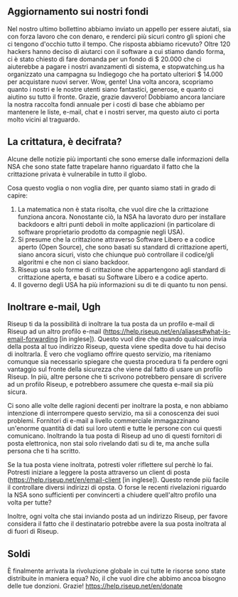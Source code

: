 ## Aggiornamento sui nostri fondi

Nel nostro ultimo bollettino abbiamo inviato un appello per essere aiutati, 
sia con forza lavoro che con denaro, e renderci più sicuri contro gli spioni 
che ci tengono d'occhio tutto il tempo. Che risposta abbiamo ricevuto? Oltre 
120 hackers hanno deciso di aiutarci con il software a cui stiamo dando 
forma, ci è stato chiesto di fare domanda per un fondo di $ 20.000 che ci 
aiuterebbe a pagare i nostri avanzamenti di sistema, e stopwatching.us ha 
organizzato una campagna su Indiegogo che ha portato ulteriori $ 14.000 per 
acquistare nuovi server. Wow, gente! Una volta ancora, scopriamo quanto i 
nostri e le nostre utenti siano fantastici, generose, e quanto ci aiutino su 
tutto il fronte. Grazie, grazie davvero! Dobbiamo ancora lanciare la nostra 
raccolta fondi annuale per i costi di base che abbiamo per mantenere le 
liste, e-mail, chat e i nostri server, ma questo aiuto ci porta molto vicini 
al traguardo.

## La crittatura, è decifrata?

Alcune delle notizie più importanti che sono emerse dalle informazioni della 
NSA che sono state fatte trapelare hanno riguardato il fatto che la 
crittazione privata è vulnerabile in tutto il globo.

Cosa questo voglia o non voglia dire, per quanto siamo stati in grado di 
capire:

1. La matematica non è stata risolta, che vuol dire che la crittazione 
funziona ancora. Nonostante ciò, la NSA ha lavorato duro per installare 
backdoors e altri punti deboli in molte applicazioni (in particolare di 
software proprietario prodotto da compagnie negli USA).
2. Si presume che la crittazione attraverso Software Libero e a codice aperto 
(Open Source), che sono basati su standard di crittazione aperti, siano 
ancora sicuri, visto che chiunque può controllare il codice/gli algoritmi e 
che non ci siano backdoor.
3. Riseup usa solo forme di crittazione che appartengono agli standard di 
crittazione aperta, e basati su Software Libero e a codice aperto.
4. Il governo degli USA ha più informazioni su di te di quanto tu non pensi.

## Inoltrare e-mail, Ugh

Riseup ti da la possibilità di inoltrare la tua posta da un profilo e-mail di 
Riseup ad un altro profilo e-mail 
(https://help.riseup.net/en/aliases#what-is-email-forwarding [in inglese]). 
Questo vuol dire che quando qualcuno invia della posta al tuo indirizzo 
Riseup, questa viene spedita dove tu hai deciso di inoltrarla. È vero che 
vogliamo offrire questo servizio, ma riteniamo comunque sia necessario 
spiegare che questa procedura ti fa perdere ogni vantaggio sul fronte della 
sicurezza che viene dal fatto di usare un profilo Riseup. In più, altre 
persone che ti scrivono potrebbero pensare di scrivere ad un profilo Riseup, 
e potrebbero assumere che questa e-mail sia più sicura.

Ci sono alle volte delle ragioni decenti per inoltrare la posta, e non 
abbiamo intenzione di interrompere questo servizio, ma sii a conoscenza dei 
suoi problemi. Fornitori di e-mail a livello commerciale immagazzinano 
un'enorme quantità di dati sui loro utenti e tutte le persone con cui questi 
comunicano. Inoltrando la tua posta di Riseup ad uno di questi fornitori di 
posta elettronica, non stai solo rivelando dati su di te, ma anche sulla 
persona che ti ha scritto.

Se la tua posta viene inoltrata, potresti voler riflettere sul perchè lo fai. 
Potresti iniziare a leggere la posta attraverso un client di posta 
(https://help.riseup.net/en/email-client [in inglese]). Questo rende più 
facile il controllare diversi indirizzi di opsta. O forse le recenti 
rivelazioni riguardo la NSA sono sufficienti per convincerti a chiudere 
quell'altro profilo una volta per tutte?

Inoltre, ogni volta che stai inviando posta ad un indirizzo Riseup, per 
favore considera il fatto che il destinatario potrebbe avere la sua posta 
inoltrata al di fuori di Riseup.

## Soldi

È finalmente arrivata la rivoluzione globale in cui tutte le risorse sono 
state distribuite in maniera equa? No, il che vuol dire che abbimo ancoa 
bisogno delle tue donzioni. Grazie! https://help.riseup.net/en/donate
